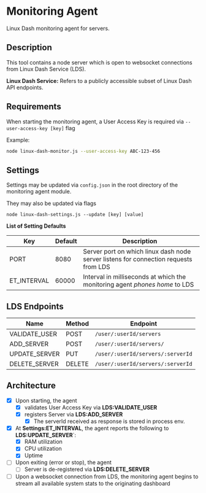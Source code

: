 # Monitoring Agent

Linux Dash monitoring agent for servers.

## Description

This tool contains a node server which is open to websocket connections from Linux Dash Service (LDS). 

**Linux Dash Service:** Refers to a publicly accessible subset of Linux Dash API endpoints.

## Requirements

When starting the monitoring agent, a User Access Key is required via ```--user-access-key [key]``` flag

Example:

```sh
node linux-dash-monitor.js --user-access-key ABC-123-456
```

## Settings

Settings may be updated via ```config.json``` in the root directory of the monitoring agent module.

They may also be updated via flags

```
node linux-dash-settings.js --update [key] [value]
```

**List of Setting Defaults**

Key | Default | Description
------------ | ------------- | -------------
PORT | 8080 | Server port on which linux dash node server listens for connection requests from LDS
ET_INTERVAL | 60000 | Interval in milliseconds at which the monitoring agent *phones home* to LDS


## LDS Endpoints

Name | Method | Endpoint
------------ | ------------- | -------------
VALIDATE_USER | POST | ```/user/:userId/servers```
ADD_SERVER | POST | ```/user/:userId/servers/```
UPDATE_SERVER | PUT | ```/user/:userId/servers/:serverId```
DELETE_SERVER | DELETE | ```/user/:userId/servers/:serverId```


## Architecture

- [x] Upon starting, the agent
	- [x] validates User Access Key via **LDS:VALIDATE_USER**
	- [x] registers Server via **LDS:ADD_SERVER**
		- [x] The serverId received as response is stored in process env.	
- [x] At **Settings:ET_INTERVAL**, the agent reports the following to **LDS:UPDATE_SERVER**`:
	- [x] RAM utilization
	- [x] CPU utilization
	- [x] Uptime
- [ ] Upon exiting (error or stop), the agent
	- [ ] Server is de-registered via **LDS:DELETE_SERVER**
- [ ] Upon a websocket connection from LDS, the monitoring agent begins to stream all available system stats to the originating dashboard
